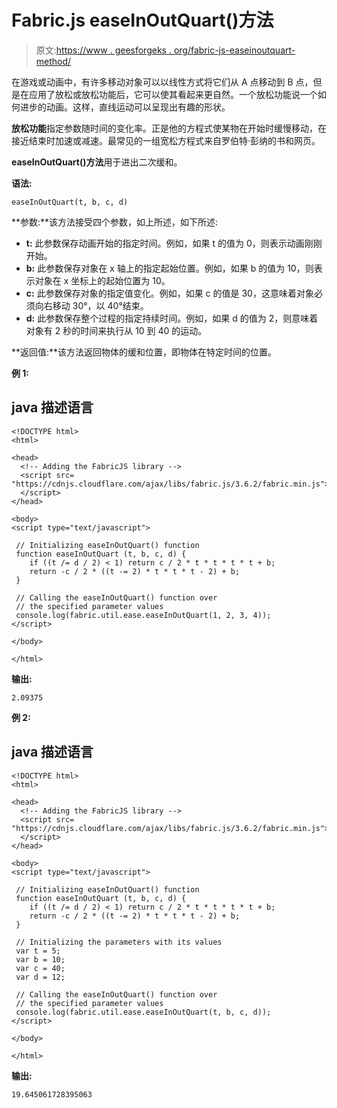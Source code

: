# Fabric.js easeInOutQuart()方法

> 原文:[https://www . geesforgeks . org/fabric-js-easeinoutquart-method/](https://www.geeksforgeeks.org/fabric-js-easeinoutquart-method/)

在游戏或动画中，有许多移动对象可以以线性方式将它们从 A 点移动到 B 点，但是在应用了放松或放松功能后，它可以使其看起来更自然。一个放松功能说一个如何进步的动画。这样，直线运动可以呈现出有趣的形状。

**放松功能**指定参数随时间的变化率。正是他的方程式使某物在开始时缓慢移动，在接近结束时加速或减速。最常见的一组宽松方程式来自罗伯特·彭纳的书和网页。

**easeInOutQuart()方法**用于进出二次缓和。

**语法:**

```
easeInOutQuart(t, b, c, d)
```

**参数:**该方法接受四个参数，如上所述，如下所述:

*   **t:** 此参数保存动画开始的指定时间。例如，如果 t 的值为 0，则表示动画刚刚开始。
*   **b:** 此参数保存对象在 x 轴上的指定起始位置。例如，如果 b 的值为 10，则表示对象在 x 坐标上的起始位置为 10。
*   **c:** 此参数保存对象的指定值变化。例如，如果 c 的值是 30，这意味着对象必须向右移动 30°，以 40°结束。
*   **d:** 此参数保存整个过程的指定持续时间。例如，如果 d 的值为 2，则意味着对象有 2 秒的时间来执行从 10 到 40 的运动。

**返回值:**该方法返回物体的缓和位置，即物体在特定时间的位置。

**例 1:**

## java 描述语言

```
<!DOCTYPE html>
<html>

<head>
  <!-- Adding the FabricJS library -->
  <script src=
"https://cdnjs.cloudflare.com/ajax/libs/fabric.js/3.6.2/fabric.min.js">
  </script>
</head>

<body>
<script type="text/javascript">

 // Initializing easeInOutQuart() function
 function easeInOutQuart (t, b, c, d) {
    if ((t /= d / 2) < 1) return c / 2 * t * t * t * t + b;
    return -c / 2 * ((t -= 2) * t * t * t - 2) + b;
 }

 // Calling the easeInOutQuart() function over
 // the specified parameter values
 console.log(fabric.util.ease.easeInOutQuart(1, 2, 3, 4)); 
</script>

</body>

</html>
```

**输出:**

```
2.09375
```

**例 2:**

## java 描述语言

```
<!DOCTYPE html>
<html>

<head>
  <!-- Adding the FabricJS library -->
  <script src=
"https://cdnjs.cloudflare.com/ajax/libs/fabric.js/3.6.2/fabric.min.js">
  </script>
</head>

<body>
<script type="text/javascript">

 // Initializing easeInOutQuart() function
 function easeInOutQuart (t, b, c, d) {
    if ((t /= d / 2) < 1) return c / 2 * t * t * t * t + b;
    return -c / 2 * ((t -= 2) * t * t * t - 2) + b;
 }

 // Initializing the parameters with its values
 var t = 5;
 var b = 10;
 var c = 40;
 var d = 12;

 // Calling the easeInOutQuart() function over
 // the specified parameter values
 console.log(fabric.util.ease.easeInOutQuart(t, b, c, d)); 
</script>

</body>

</html>
```

**输出:**

```
19.645061728395063
```